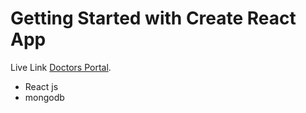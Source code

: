 # Getting Started with Create React App

Live Link [Doctors Portal](https://doctors-portal-client-d24bf.web.app/).

- React js
- mongodb
